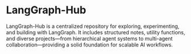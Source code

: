# LangGraph-Hub
LangGraph-Hub is a centralized repository for exploring, experimenting, and building with LangGraph. It includes structured notes, utility functions, and diverse projects—from hierarchical agent systems to multi-agent collaboration—providing a solid foundation for scalable AI workflows.

